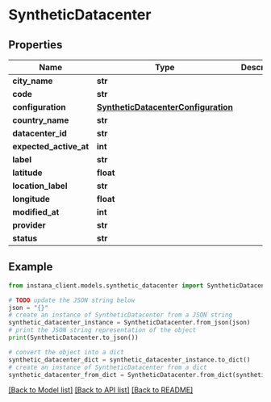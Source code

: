 # SyntheticDatacenter


## Properties

Name | Type | Description | Notes
------------ | ------------- | ------------- | -------------
**city_name** | **str** |  | 
**code** | **str** |  | 
**configuration** | [**SyntheticDatacenterConfiguration**](SyntheticDatacenterConfiguration.md) |  | [optional] 
**country_name** | **str** |  | 
**datacenter_id** | **str** |  | [optional] 
**expected_active_at** | **int** |  | [optional] 
**label** | **str** |  | 
**latitude** | **float** |  | [optional] 
**location_label** | **str** |  | [optional] 
**longitude** | **float** |  | [optional] 
**modified_at** | **int** |  | [optional] 
**provider** | **str** |  | 
**status** | **str** |  | [optional] 

## Example

```python
from instana_client.models.synthetic_datacenter import SyntheticDatacenter

# TODO update the JSON string below
json = "{}"
# create an instance of SyntheticDatacenter from a JSON string
synthetic_datacenter_instance = SyntheticDatacenter.from_json(json)
# print the JSON string representation of the object
print(SyntheticDatacenter.to_json())

# convert the object into a dict
synthetic_datacenter_dict = synthetic_datacenter_instance.to_dict()
# create an instance of SyntheticDatacenter from a dict
synthetic_datacenter_from_dict = SyntheticDatacenter.from_dict(synthetic_datacenter_dict)
```
[[Back to Model list]](../README.md#documentation-for-models) [[Back to API list]](../README.md#documentation-for-api-endpoints) [[Back to README]](../README.md)


